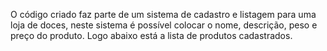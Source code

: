 O código criado faz parte de um sistema de cadastro e listagem para uma loja de doces, neste sistema é possível colocar o nome, descrição, peso e preço do produto. Logo abaixo está a lista de produtos cadastrados.
